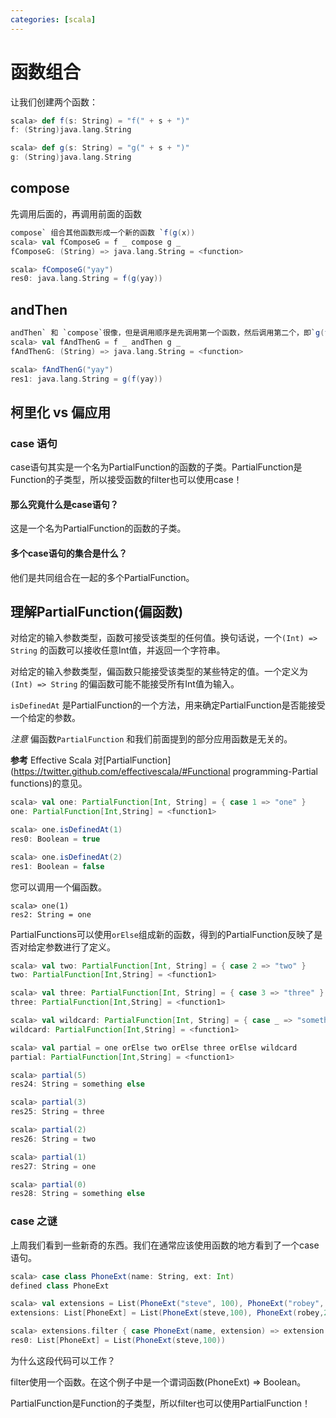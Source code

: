 ```yaml
---
categories: [scala]
---
```




# 函数组合

让我们创建两个函数：

```scala
scala> def f(s: String) = "f(" + s + ")"
f: (String)java.lang.String

scala> def g(s: String) = "g(" + s + ")"
g: (String)java.lang.String
```

## compose

 先调用后面的，再调用前面的函数

```scala
compose` 组合其他函数形成一个新的函数 `f(g(x))
scala> val fComposeG = f _ compose g _
fComposeG: (String) => java.lang.String = <function>

scala> fComposeG("yay")
res0: java.lang.String = f(g(yay))
```

## andThen

```scala
andThen` 和 `compose`很像，但是调用顺序是先调用第一个函数，然后调用第二个，即`g(f(x))
scala> val fAndThenG = f _ andThen g _
fAndThenG: (String) => java.lang.String = <function>

scala> fAndThenG("yay")
res1: java.lang.String = g(f(yay))
```

## 柯里化 vs 偏应用

### case 语句

case语句其实是一个名为PartialFunction的函数的子类。PartialFunction是Function的子类型，所以接受函数的filter也可以使用case！

#### 那么究竟什么是case语句？

这是一个名为PartialFunction的函数的子类。

#### 多个case语句的集合是什么？

他们是共同组合在一起的多个PartialFunction。

## 理解PartialFunction(偏函数)

对给定的输入参数类型，函数可接受该类型的任何值。换句话说，一个`(Int) => String` 的函数可以接收任意Int值，并返回一个字符串。

对给定的输入参数类型，偏函数只能接受该类型的某些特定的值。一个定义为`(Int) => String` 的偏函数可能不能接受所有Int值为输入。

`isDefinedAt` 是PartialFunction的一个方法，用来确定PartialFunction是否能接受一个给定的参数。

*注意* 偏函数`PartialFunction` 和我们前面提到的部分应用函数是无关的。

**参考** Effective Scala 对[PartialFunction](https://twitter.github.com/effectivescala/#Functional programming-Partial functions)的意见。

```scala
scala> val one: PartialFunction[Int, String] = { case 1 => "one" }
one: PartialFunction[Int,String] = <function1>

scala> one.isDefinedAt(1)
res0: Boolean = true

scala> one.isDefinedAt(2)
res1: Boolean = false
```

您可以调用一个偏函数。

```
scala> one(1)
res2: String = one
```

PartialFunctions可以使用`orElse`组成新的函数，得到的PartialFunction反映了是否对给定参数进行了定义。

```scala
scala> val two: PartialFunction[Int, String] = { case 2 => "two" }
two: PartialFunction[Int,String] = <function1>

scala> val three: PartialFunction[Int, String] = { case 3 => "three" }
three: PartialFunction[Int,String] = <function1>

scala> val wildcard: PartialFunction[Int, String] = { case _ => "something else" }
wildcard: PartialFunction[Int,String] = <function1>

scala> val partial = one orElse two orElse three orElse wildcard
partial: PartialFunction[Int,String] = <function1>

scala> partial(5)
res24: String = something else

scala> partial(3)
res25: String = three

scala> partial(2)
res26: String = two

scala> partial(1)
res27: String = one

scala> partial(0)
res28: String = something else
```

### case 之谜

上周我们看到一些新奇的东西。我们在通常应该使用函数的地方看到了一个case语句。

```scala
scala> case class PhoneExt(name: String, ext: Int)
defined class PhoneExt

scala> val extensions = List(PhoneExt("steve", 100), PhoneExt("robey", 200))
extensions: List[PhoneExt] = List(PhoneExt(steve,100), PhoneExt(robey,200))

scala> extensions.filter { case PhoneExt(name, extension) => extension < 200 }
res0: List[PhoneExt] = List(PhoneExt(steve,100))
```

为什么这段代码可以工作？

filter使用一个函数。在这个例子中是一个谓词函数(PhoneExt) => Boolean。

PartialFunction是Function的子类型，所以filter也可以使用PartialFunction！